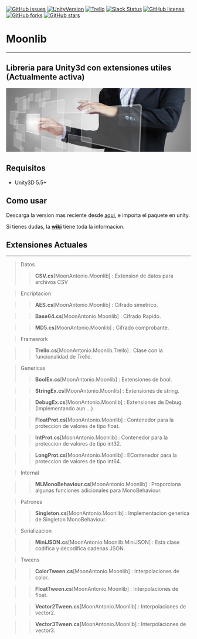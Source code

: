 [![GitHub issues](https://img.shields.io/github/issues/MOON-TYPE/Moonlib.svg)](https://github.com/MOON-TYPE/Moonlib/issues)
[![UnityVersion](https://img.shields.io/badge/Unity-2017.1.1p2-brightgreen.svg)](https://unity3d.com/es)
[![Trello](https://img.shields.io/badge/Trello-OFF-red.svg)](https://github.com/MOON-TYPE/MIcaros)
[![Slack Status](https://moonantonio.herokuapp.com/badge.svg)](https://moonantonio.herokuapp.com/)
[![GitHub license](https://img.shields.io/badge/license-MIT-blue.svg)](https://raw.githubusercontent.com/MOON-TYPE/Moonlib/master/LICENSE)
[![GitHub forks](https://img.shields.io/github/forks/MOON-TYPE/Moonlib.svg)](https://github.com/MOON-TYPE/Moonlib/network)
[![GitHub stars](https://img.shields.io/github/stars/MOON-TYPE/Moonlib.svg)](https://github.com/MOON-TYPE/Moonlib/stargazers)

# Moonlib
---
Libreria para Unity3d con extensiones utiles **(Actualmente activa)**
---

<p align="center"><img src="https://github.com/MOON-TYPE/Moonlib/blob/master/res/lib.jpg?raw=true"></p>

## Requisitos

* Unity3D 5.5+

## Como usar

Descarga la version mas reciente desde [aqui][1], e importa el paquete en unity.

Si tienes dudas, la [**wiki**][2] tiene toda la informacion.

## Extensiones Actuales
---

> Datos
> > **CSV.cs**[MoonAntonio.Moonlib] : Extension de datos para archivos CSV

> Encriptacion

> > **AES.cs**[MoonAntonio.Moonlib] : Cifrado simetrico.

> > **Base64.cs**[MoonAntonio.Moonlib] : Cifrado Rapido.

> > **MD5.cs**[MoonAntonio.Moonlib] : Cifrado comprobante.

> Framework

> > **Trello.cs**[MoonAntonio.Moonlib.Trello] : Clase con la funcionalidad de Trello.

> Genericas
> > **BoolEx.cs**[MoonAntonio.Moonlib] : Extensiones de bool.

> > **StringEx.cs**[MoonAntonio.Moonlib] : Extensiones de string.

> > **DebugEx.cs**[MoonAntonio.Moonlib] : Extensiones de Debug.(Implementando aun ...)

> > **FloatProt.cs**[MoonAntonio.Moonlib] : Contenedor para la proteccion de valores de tipo float.

> > **IntProt.cs**[MoonAntonio.Moonlib] : Contenedor para la proteccion de valores de tipo int32.

> > **LongProt.cs**[MoonAntonio.Moonlib] : EContenedor para la proteccion de valores de tipo int64.

> Internal

> > **MLMonoBehaviour.cs**[MoonAntonio.Moonlib] : Proporciona algunas funciones adicionales para MonoBehaviour.

> Patrones

> > **Singleton.cs**[MoonAntonio.Moonlib] : Implementacion generica de Singleton MonoBehaviour.

> Serializacion

> > **MiniJSON.cs**[MoonAntonio.Moonlib.MiniJSON] : Esta clase codifica y decodifica cadenas JSON.

> Tweens

> > **ColorTween.cs**[MoonAntonio.Moonlib] : Interpolaciones de color.

> > **FloatTween.cs**[MoonAntonio.Moonlib] : Interpolaciones de float.

> > **Vector2Tween.cs**[MoonAntonio.Moonlib] : Interpolaciones de vector2.

> > **Vector3Tween.cs**[MoonAntonio.Moonlib] : Interpolaciones de vector3.



[1]: https://github.com/MOON-TYPE/Moonlib/releases
[2]: https://github.com/MOON-TYPE/Moonlib/wiki